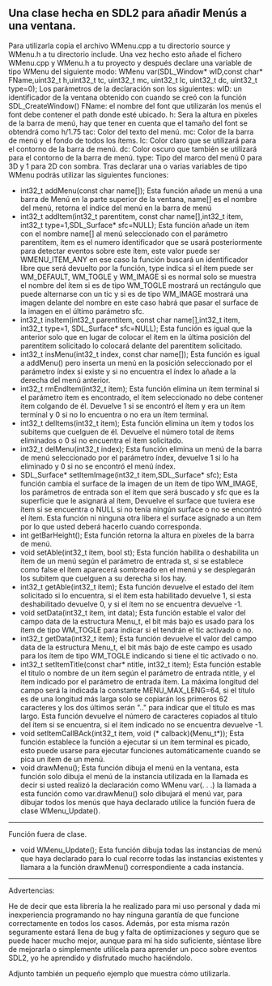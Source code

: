 Una clase hecha en SDL2 para añadir Menús a una ventana.
---------------------------------------------------------------------------------------------------
Para utilizarla copia el archivo WMenu.cpp a tu directorio source y WMenu.h a tu directorio include.
Una vez hecho esto añade el fichero WMenu.cpp y WMenu.h a tu proyecto y después declare una variable de tipo WMenu del siguiente modo:
WMenu var(SDL_Window* wID,const char* FName,uint32_t h,uint32_t tc, uint32_t mc, uint32_t lc, uint32_t dc, uint32_t type=0);
Los parámetros de la declaración son los siguientes:
	wID: un identificador de la ventana obtenido con cuando se creó con la función SDL_CreateWindow()
	FName: el nombre del font que utilizarán los menús el font debe contener el path donde esté ubicado.
	h: Sera la altura en pixeles de la barra de menú, hay que tener en cuenta que el tamaño del font se obtendrá como h/1.75
	tac: Color del texto del menú.
	mc: Color de la barra de menú y el fondo de todos los ítems.
	lc: Color claro que se utilizará para el contorno de la barra de menú.
	dc: Color oscuro que también se utilizará para el contorno de la barra de menú.
	type: Tipo del marco del menú 0 para 3D y 1 para 2D con sombra.
Tras declarar una o varias variables de tipo WMenu podrás utilizar las siguientes funciones:
  -	int32_t addMenu(const char name[]);
			Esta función añade un menú a una barra de Menú en la parte superior de la ventana, name[] es el nombre del menú, retorna el índice del menú en la barra de menú
  -	int32_t addItem(int32_t parentitem, const char name[],int32_t item, int32_t type=1,SDL_Surface* sfc=NULL);
			Esta función añade un ítem con el nombre name[] al menú seleccionado con el parámetro parentitem, ítem es el numero identificador que se usará posteriormente para detectar eventos sobre este ítem, este valor puede ser WMENU_ITEM_ANY en ese caso la función buscará un identificador libre que será devuelto por la función, type indica si el ítem puede ser WM_DEFAULT, WM_TOGLE y WM_IMAGE si es normal solo se muestra el nombre del ítem si es de tipo WM_TOGLE mostrará un rectángulo que puede alternarse con un tic y si es de tipo WM_IMAGE mostrará una imagen delante del nombre en este caso habrá que pasar el surface de la imagen en el último parámetro sfc.
  -	int32_t insItem(int32_t parentitem, const char name[],int32_t item, int32_t type=1, SDL_Surface* sfc=NULL);
			Esta función es igual que la anterior solo que en lugar de colocar el ítem en la última posición del parentitem solicitado lo colocará delante del parentitem solicitado.
  -	int32_t insMenu(int32_t index, const char name[]);
			Esta función es igual a addMenu() pero inserta un menú en la posición seleccionado por el parámetro índex si existe y si no encuentra el índex lo añade a la derecha del menú anterior.
  -	int32_t rmEndItem(int32_t item);
			Esta función elimina un ítem terminal si el parámetro ítem es encontrado, el ítem seleccionado no debe contener ítem colgando de él. Devuelve 1 si se encontró el ítem y era un ítem terminal y 0 si no lo encuentra o no era un ítem terminal.
  -	int32_t delItems(int32_t item);
			Esta función elimina un ítem y todos los subitems que cuelguen de él. Devuelve el número total de ítems eliminados o 0 si no encuentra el ítem solicitado.
  -	int32_t delMenu(int32_t index);
			Esta función elimina un menú de la barra de menú seleccionado por el parámetro índex, devuelve 1 si lo ha eliminado y 0 si no se encontró el menú índex.
  -	SDL_Surface* setItemImage(int32_t item,SDL_Surface* sfc);
			Esta función cambia el surface de la imagen de un ítem de tipo WM_IMAGE, los parámetros de entrada son el ítem que será buscado y sfc que es la superficie que le asignará al ítem, Devuelve el surface que tuviera ese ítem si se encuentra o NULL si no tenía ningún surface o no se encontró el ítem. Esta función ni ninguna otra libera el surface asignado a un ítem por lo que usted deberá hacerlo cuando corresponda.
  -	int getBarHeight();
			Esta función retorna la altura en pixeles de la barra de menú.
  -	void setAble(int32_t item, bool st);
			Esta función habilita o deshabilita un ítem de un menú según el parámetro de entrada st, si se establece como false el ítem aparecerá sombreado en el menú y se desplegarán los subitem que cuelguen a su derecha si los hay.
  -	int32_t getAble(int32_t item);
			Esta función devuelve el estado del ítem solicitado si lo encuentra, si el ítem esta habilitado devuelve 1, si esta deshabilitado devuelve 0, y si el ítem no se encuentra devuelve -1.
  -	void setData(int32_t item, int data);
			Esta función estable el valor del campo data de la estructura Menu_t, el bit más bajo es usado para los ítem de tipo WM_TOGLE para indicar si el tendrán el tic activado o no.
  -	int32_t getData(int32_t item);
			Esta función devuelve el valor del campo data de la estructura Menu_t, el bit más bajo de este campo es usado para los ítem de tipo WM_TOGLE indicando si tiene el tic activado o no.
  -	int32_t setItemTitle(const char* ntitle, int32_t item);
			Esta función estable el titulo o nombre de un ítem según el parámetro de entrada ntitle, y el ítem indicado por el parámetro de entrada ítem. La máxima longitud del campo será la indicada la constante MENU_MAX_LENG=64, si el título es de una longitud más larga solo se copiarán los primeros 62 caracteres y los dos últimos serán ".." para indicar que el titulo es mas largo. Esta función devuelve el número de caracteres copiados al título del ítem si se encuentra, si el ítem indicado no se encuentra devuelve -1.
  -	void setItemCallBAck(int32_t item, void (* calback)(Menu_t*));
			Esta función establece la función a ejecutar si un ítem terminal es picado, esto puede usarse para ejecutar funciones automáticamente cuando se pica un ítem de un menú.
  -	void drawMenu();
			Esta función dibuja el menú en la ventana, esta función solo dibuja el menú de la instancia utilizada en la llamada es decir si usted realizó la declaración como WMenu var(. . .) la llamada a esta función como var.drawMenu() solo dibujará el menú var, para dibujar todos los menús que haya declarado utilice la función fuera de clase WMenu_Update().
---------------------------------------------------------------------------------------------------
Función fuera de clase.
  -	void WMenu_Update();
			Esta función dibuja todas las instancias de menú que haya declarado para lo cual recorre todas las instancias existentes y llamara a la función drawMenu() correspondiente a cada instancia.

---------------------------------------------------------------------------------------------------
Advertencias:

He de decir que esta librería la he realizado para mi uso personal y dada mi inexperiencia programando no hay ninguna garantía de que funcione correctamente en todos los casos.
 Además, por esta misma razón seguramente estará llena de bug y falta de optimizaciones y seguro que se puede hacer mucho mejor, aunque para mí ha sido suficiente, siéntase libre de mejorarla o simplemente utilícela para aprender un poco sobre eventos SDL2, yo he aprendido y disfrutado mucho haciéndolo.
 
 Adjunto también un pequeño ejemplo que muestra cómo utilizarla.
